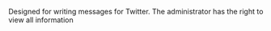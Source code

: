 Designed for writing messages for Twitter. 
The administrator has the right to view all information

